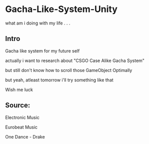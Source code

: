 # Gacha-Like-System-Unity
what am i doing with my life . . .

## Intro
Gacha like system for my future self

actually i want to research about "CSGO Case Alike Gacha System"

but still don't know how to scroll those GameObject Optimally

but yeah, atleast tomorrow i'll try something like that

Wish me luck

## Source:
Electronic Music

Eurobeat Music

One Dance - Drake